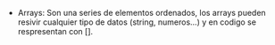 * Arrays: Son una series de elementos ordenados, los arrays pueden resivir cualquier tipo de datos (string, numeros...) y en codigo se respresentan con [].